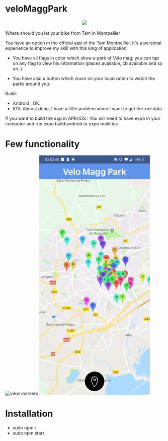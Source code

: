 # veloMaggPark

<p align="center">
<kbd>
  <img src="http://commercial.tam-voyages.com/media/catalog/product/cache/1/image/9df78eab33525d08d6e5fb8d27136e95/4/5/450x300_extension-velomagg-olivier-octobre.png">
</kbd>
</p>

Where should you let your bike from Tam in Montpellier

You have an option in the official app of the Tam Montpellier, it's a personal experience to improve my skill with this king of application.

* You have all flags in color which show a park of Velo mag, you can tap on any flag to view his information (places available, cb available and so on..)

* You have also a button which zoom on your localization to watch the parks around you.

Build:
* Android : OK.
* IOS: Almost done, I have a little problem when I want to get the xml data.


If you want to build the app in APK/IOS : You will need to have expo in your computer and run expo build:android or expo build:ios

# Few functionality

![view markers](./2.gif)
![check button localization](./1.gif)

# Installation

* sudo npm i
* sudo npm start
